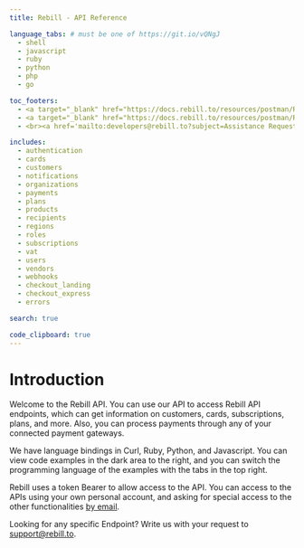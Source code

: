 ```yaml
---
title: Rebill - API Reference

language_tabs: # must be one of https://git.io/vQNgJ
  - shell
  - javascript
  - ruby
  - python
  - php
  - go

toc_footers:
  - <a target="_blank" href="https://docs.rebill.to/resources/postman/Rebill.postman_collection.json">Download Postman Collection</a>
  - <a target="_blank" href="https://docs.rebill.to/resources/postman/Rebill.postman_environment.json">Download Postman Environment</a>
  - <br><a href='mailto:developers@rebill.to?subject=Assistance Request'>Request Assistance</a>

includes:
  - authentication
  - cards
  - customers
  - notifications
  - organizations
  - payments
  - plans
  - products
  - recipients
  - regions
  - roles
  - subscriptions
  - vat
  - users
  - vendors
  - webhooks
  - checkout_landing
  - checkout_express
  - errors

search: true

code_clipboard: true
---
```


# Introduction

Welcome to the Rebill API. You can use our API to access Rebill API endpoints, which can get information on customers, cards, subscriptions, plans, and more. Also, you can process payments through any of your connected payment gateways.

We have language bindings in Curl, Ruby, Python, and Javascript. You can view code examples in the dark area to the right, and you can switch the programming language of the examples with the tabs in the top right.

Rebill uses a token Bearer to allow access to the API. You can access to the APIs using your own personal account, and asking for special access to the other functionalities [by email](mailto:support@rebill.to).

Looking for any specific Endpoint? Write us with your request to [support@rebill.to](mailto:support@rebill.to).